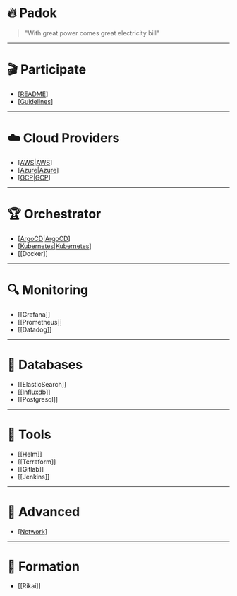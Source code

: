 # 🔥 Padok

> "With great power comes great electricity bill"

---
# 🎬 Participate

- [[README]]
- [[Guidelines]]

--- 
# ☁️ Cloud Providers
- [[AWS|AWS]]
- [[Azure|Azure]]
- [[GCP|GCP]]

--- 
# 🏆 Orchestrator
- [[ArgoCD|ArgoCD]]
- [[Kubernetes|Kubernetes]]
- [[Docker]]

---
# 🔍 Monitoring
- [[Grafana]]
- [[Prometheus]]
- [[Datadog]]

---
# 📀 Databases
- [[ElasticSearch]]
- [[Influxdb]]
- [[Postgresql]]

---
# 🔨 Tools
- [[Helm]]
- [[Terraform]]
- [[Gitlab]]
- [[Jenkins]]

---

# 💪 Advanced

- [[Network]]

--- 

# 🚀 Formation

- [[Rikai]]







[//begin]: # "Autogenerated link references for markdown compatibility"
[README]: README "README"
[Guidelines]: Guidelines "🔥 Padok's Tech Vault"
[AWS|AWS]: AWS "☁️ AWS"
[Azure|Azure]: Azure "Azure"
[GCP|GCP]: GCP "GCP"
[ArgoCD|ArgoCD]: ArgoCD "ArgoCD"
[Kubernetes|Kubernetes]: Kubernetes "Kubernetes"
[Network]: Network "🕸 Network"
[//end]: # "Autogenerated link references"